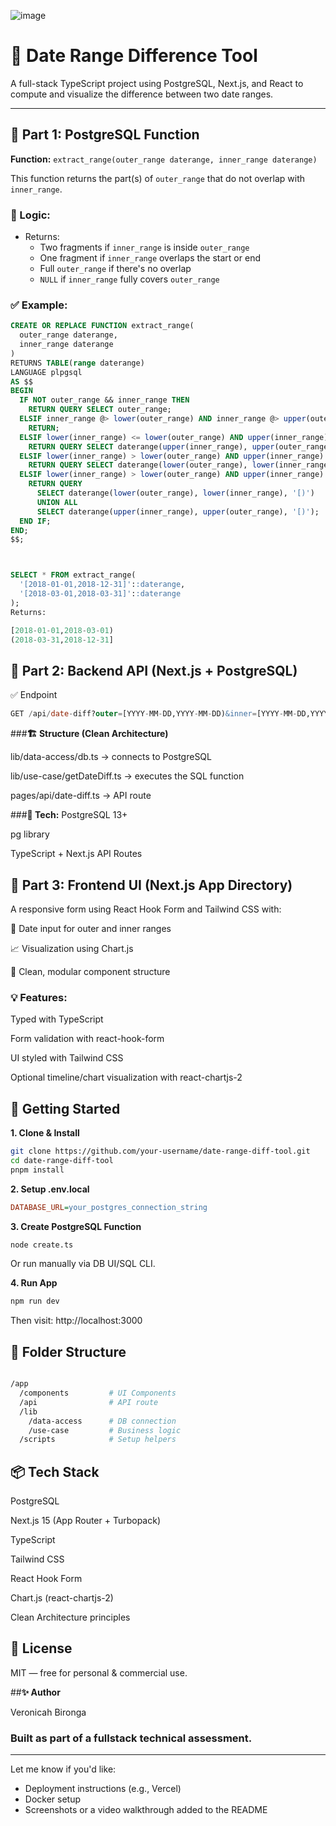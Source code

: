 ![image](https://github.com/user-attachments/assets/6ed0c541-2712-4c6d-ace3-bd561b67cef7)

# 📅 Date Range Difference Tool

A full-stack TypeScript project using PostgreSQL, Next.js, and React to compute and visualize the difference between two date ranges.

---

## 🧪 Part 1: PostgreSQL Function

**Function:** `extract_range(outer_range daterange, inner_range daterange)`

This function returns the part(s) of `outer_range` that do not overlap with `inner_range`.

### 📌 Logic:
- Returns:
  - Two fragments if `inner_range` is inside `outer_range`
  - One fragment if `inner_range` overlaps the start or end
  - Full `outer_range` if there's no overlap
  - `NULL` if `inner_range` fully covers `outer_range`

### ✅ Example:

```sql
CREATE OR REPLACE FUNCTION extract_range(
  outer_range daterange,
  inner_range daterange
)
RETURNS TABLE(range daterange)
LANGUAGE plpgsql
AS $$
BEGIN
  IF NOT outer_range && inner_range THEN
    RETURN QUERY SELECT outer_range;
  ELSIF inner_range @> lower(outer_range) AND inner_range @> upper(outer_range) THEN
    RETURN;
  ELSIF lower(inner_range) <= lower(outer_range) AND upper(inner_range) < upper(outer_range) THEN
    RETURN QUERY SELECT daterange(upper(inner_range), upper(outer_range), '[)');
  ELSIF lower(inner_range) > lower(outer_range) AND upper(inner_range) >= upper(outer_range) THEN
    RETURN QUERY SELECT daterange(lower(outer_range), lower(inner_range), '[)');
  ELSIF lower(inner_range) > lower(outer_range) AND upper(inner_range) < upper(outer_range) THEN
    RETURN QUERY
      SELECT daterange(lower(outer_range), lower(inner_range), '[)')
      UNION ALL
      SELECT daterange(upper(inner_range), upper(outer_range), '[)');
  END IF;
END;
$$;



SELECT * FROM extract_range(
  '[2018-01-01,2018-12-31]'::daterange,
  '[2018-03-01,2018-03-31]'::daterange
);
Returns:

[2018-01-01,2018-03-01)
(2018-03-31,2018-12-31]

```


## 🧪 Part 2: Backend API (Next.js + PostgreSQL)

✅ Endpoint
```sql
GET /api/date-diff?outer=[YYYY-MM-DD,YYYY-MM-DD)&inner=[YYYY-MM-DD,YYYY-MM-DD)
```

###**🏗️ Structure (Clean Architecture)**

lib/data-access/db.ts → connects to PostgreSQL

lib/use-case/getDateDiff.ts → executes the SQL function

pages/api/date-diff.ts → API route

###**🔌 Tech:**
PostgreSQL 13+

pg library

TypeScript + Next.js API Routes

## 🧪 Part 3: Frontend UI (Next.js App Directory)
A responsive form using React Hook Form and Tailwind CSS with:

📝 Date input for outer and inner ranges

📈 Visualization using Chart.js

🧼 Clean, modular component structure

### 💡 Features:
Typed with TypeScript

Form validation with react-hook-form

UI styled with Tailwind CSS

Optional timeline/chart visualization with react-chartjs-2


## **🚀 Getting Started**
**1. Clone & Install**
```bash
git clone https://github.com/your-username/date-range-diff-tool.git
cd date-range-diff-tool
pnpm install
```

**2. Setup .env.local**
```ini
DATABASE_URL=your_postgres_connection_string

```

**3. Create PostgreSQL Function**
```bash
node create.ts
```
Or run manually via DB UI/SQL CLI.

**4. Run App**
````bash
npm run dev
````
Then visit: http://localhost:3000

## **🧼 Folder Structure**
```bash

/app
  /components         # UI Components
  /api                # API route
  /lib
    /data-access      # DB connection
    /use-case         # Business logic
  /scripts            # Setup helpers

```
## **📦 Tech Stack**
PostgreSQL

Next.js 15 (App Router + Turbopack)

TypeScript

Tailwind CSS

React Hook Form

Chart.js (react-chartjs-2)

Clean Architecture principles

## **📜 License**

MIT — free for personal & commercial use.

##**✨ Author**

Veronicah Bironga

### **Built as part of a fullstack technical assessment.**

---

Let me know if you'd like:
- Deployment instructions (e.g., Vercel)
- Docker setup
- Screenshots or a video walkthrough added to the README



